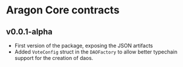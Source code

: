 # Aragon Core contracts

## v0.0.1-alpha

- First version of the package, exposing the JSON artifacts
- Added `VoteConfig` struct in the `DAOFactory` to allow better typechain support for the creation of daos.